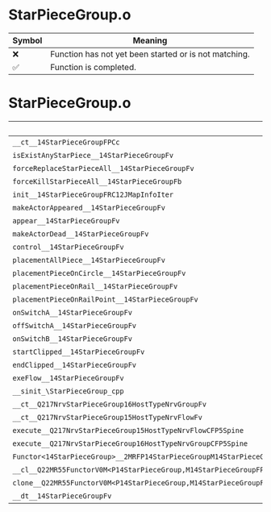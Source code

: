 # StarPieceGroup.o
| Symbol | Meaning 
| ------------- | ------------- 
| :x: | Function has not yet been started or is not matching. 
| :white_check_mark: | Function is completed. 


# StarPieceGroup.o
| Symbol | Decompiled? |
| ------------- | ------------- |
| `__ct__14StarPieceGroupFPCc` | :x: |
| `isExistAnyStarPiece__14StarPieceGroupFv` | :x: |
| `forceReplaceStarPieceAll__14StarPieceGroupFv` | :x: |
| `forceKillStarPieceAll__14StarPieceGroupFb` | :x: |
| `init__14StarPieceGroupFRC12JMapInfoIter` | :x: |
| `makeActorAppeared__14StarPieceGroupFv` | :x: |
| `appear__14StarPieceGroupFv` | :x: |
| `makeActorDead__14StarPieceGroupFv` | :x: |
| `control__14StarPieceGroupFv` | :x: |
| `placementAllPiece__14StarPieceGroupFv` | :x: |
| `placementPieceOnCircle__14StarPieceGroupFv` | :x: |
| `placementPieceOnRail__14StarPieceGroupFv` | :x: |
| `placementPieceOnRailPoint__14StarPieceGroupFv` | :x: |
| `onSwitchA__14StarPieceGroupFv` | :x: |
| `offSwitchA__14StarPieceGroupFv` | :x: |
| `onSwitchB__14StarPieceGroupFv` | :x: |
| `startClipped__14StarPieceGroupFv` | :x: |
| `endClipped__14StarPieceGroupFv` | :x: |
| `exeFlow__14StarPieceGroupFv` | :x: |
| `__sinit_\StarPieceGroup_cpp` | :x: |
| `__ct__Q217NrvStarPieceGroup16HostTypeNrvGroupFv` | :x: |
| `__ct__Q217NrvStarPieceGroup15HostTypeNrvFlowFv` | :x: |
| `execute__Q217NrvStarPieceGroup15HostTypeNrvFlowCFP5Spine` | :x: |
| `execute__Q217NrvStarPieceGroup16HostTypeNrvGroupCFP5Spine` | :x: |
| `Functor<14StarPieceGroup>__2MRFP14StarPieceGroupM14StarPieceGroupFPCvPv_v_Q22MR55FunctorV0M<P14StarPieceGroup,M14StarPieceGroupFPCvPv_v>` | :x: |
| `__cl__Q22MR55FunctorV0M<P14StarPieceGroup,M14StarPieceGroupFPCvPv_v>CFv` | :x: |
| `clone__Q22MR55FunctorV0M<P14StarPieceGroup,M14StarPieceGroupFPCvPv_v>CFP7JKRHeap` | :x: |
| `__dt__14StarPieceGroupFv` | :x: |
